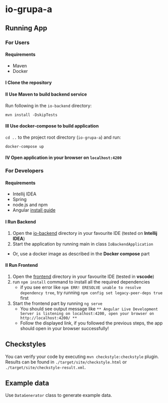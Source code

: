 # io-grupa-a


## Running App
### For Users

#### Requirements
- Maven
- Docker

#### I Clone the repository
#### II Use Maven to build backend service
Run following in the `io-backend` directory:
```
mvn install -DskipTests
```
#### III Use docker-compose to build application
`cd ..` to the project root directory (`io-grupa-a`) and run:
```
docker-compose up
```
#### IV Open application in your browser on `localhost:4200`


### For Developers
#### Requirements
- Intellij IDEA
- Spring
- node.js and npm
- Angular [install guide](https://angular.io/guide/setup-local)
#### I Run Backend
1. Open the [io-backend](https://github.com/kwojtow/io-grupa-a/tree/main/io-backend) directory in your favourite IDE (tested on **Intellij IDEA**)
2. Start the application by running main in class `IoBackendApplication`
- Or, use a docker image as described in the **Docker compose** part
#### II Run Frontend
1. Open the [frontend](https://github.com/kwojtow/io-grupa-a/tree/main/frontend) directory in your favourite IDE (tested in **vscode**)
2. run `npm install` command to install all the required dependencies
   - if you see error like `npm ERR! ERESOLVE unable to resolve dependency tree`, try running `npm config set legacy-peer-deps true` first
3. Start the frontend part by running `ng serve`
   - You should see output message like `** Angular Live Development Server is listening on localhost:4200, open your browser on http://localhost:4200/ **`
   - Follow the displayed link, if you followed the previous steps, the app should open in your browser successfully!



## Checkstyles

You can verify your code by executing `mvn checkstyle:checkstyle` plugin. Results can be found in `./target/site/checkstyle.html` or `./target/site/checkstyle-result.xml`.


## Example data

Use `DataGenerator` class to generate example data.
